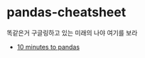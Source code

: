 # pandas-cheatsheet
똑같은거 구글링하고 있는 미래의 나야 여기를 보라

- [10 minutes to pandas](https://pandas.pydata.org/pandas-docs/stable/user_guide/10min.html) 
